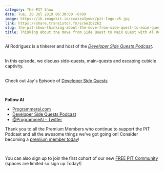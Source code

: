 ```yaml
---
category: The PIT Show
date: Tue, 30 Jul 2019 06:30:00 -0700
image: https://ik.imagekit.io/cxazzw3yew//pit-logo-v5.jpg
link: https://share.transistor.fm/s/6e1b2263
slug: the-pit-show-thinking-about-the-move-from-side-quest-to-main-quest-with-al-rodriguez
title: Thinking about the move from Side Quest to Main Quest with Al Rodriguez
---
```


<p>Al Rodriguez is a tinkerer and host of the <a href="https://www.developersidequestspodcast.com"><em>Developer Side Quests Podcast</em></a><em>. </em></p><p><em><br /></em>In this episode, we discuss side-quests, main-quests and escaping cubicle captivity.</p><p><br />Check out Jay's Episode of <a href="https://www.developersidequestspodcast.com/9-jay-miller">Developer Side Quests</a></p><p><br /></p><p><b>Follow Al</b></p><ul>
<li><a href="https://programmeral.com">Programmeral.com</a></li>
<li><a href="https://www.developersidequestspodcast.com">Developer Side Quests Podcast</a></li>
<li><a href="https://twitter.com/ProgrammerAl">@ProgrammeAl - Twitter</a></li>
</ul><p>Thank you to all the Premium Members who continue to support the PIT Podcast and all the awesome things we've got going on! Consider becoming a <a href="https://productivityintech.com/memberships">premium member today</a>!</p><p><br /></p><p>You can also sign up to join the first cohort of our new <a href="https://productivityintech.palapa.co">FREE PIT Community</a> (spaces are limited so sign up Today!)</p>
